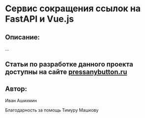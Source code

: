 # Сервис сокращения ссылок на FastAPI и Vue.js

## Описание:
...

## Статьи по разработке данного проекта доступны на сайте [pressanybutton.ru](https://pressanybutton.ru?utm_source=github&utm_medium=repo&utm_campaign=readme)

## Автор:
Иван Ашихмин

Благодарность за помощь Тимуру Машкову